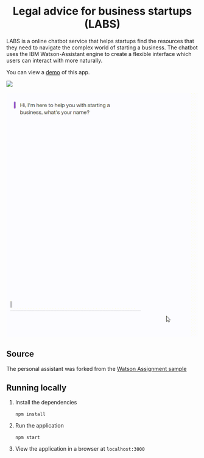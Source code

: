 <h1 align="center" style="border-bottom: none;">Legal advice for business startups (LABS)</h1>

LABS is a online chatbot service that helps startups find the resources that they need to navigate the complex world of starting a business. The chatbot uses the IBM Watson-Assistant engine to create a flexible interface which users can interact with more naturally.

You can view a [demo](http://103.197.63.199/) of this app.

![](media/watson-demo.gif)

![](media/webapp-demo.gif)

## Source

The personal assistant was forked from the [Watson Assignment sample](https://github.com/watson-developer-cloud/assistant-simple)

## Running locally

1. Install the dependencies

    ```
    npm install
    ```

1. Run the application

    ```
    npm start
    ```

1. View the application in a browser at `localhost:3000`
